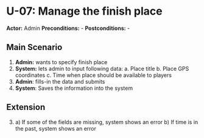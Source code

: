 # U-07: Manage the finish place
**Actor:** Admin
**Preconditions:** -
**Postconditions:** -

## Main Scenario

 1. **Admin:** wants to specify finish place
 2. **System:** lets admin to input following data:
 	a. Place title
    b. Place GPS coordinates
    c. Time when place should be available to players
3. **Admin**: fills-in the data and submits
4. **System**: Saves the information into the system

## Extension
3. a) If some of the fields are missing, system shows an error
   b) If time is in the past, system shows an error
